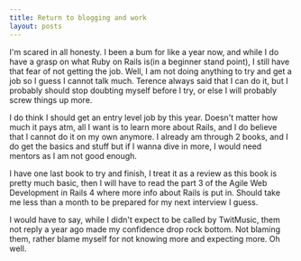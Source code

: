 ```yaml
---
title: Return to blogging and work
layout: posts
---
```


I'm scared in all honesty.  I been a bum for like a year now, and while I do have a grasp on what Ruby on Rails is(in a beginner stand point), I still have that fear of not getting the job.  Well, I am not doing anything to try and get a job so I guess I cannot talk much.  Terence always said that I can do it, but I probably should stop doubting myself before I try, or else I will probably screw things up more.  

I do think I should get an entry level job by this year.  Doesn't matter how much it pays atm, all I want is to learn more about Rails, and I do believe that I cannot do it on my own anymore.  I already am through 2 books, and I do get the basics and stuff but if I wanna dive in more, I would need mentors as I am not good enough.  

I have one last book to try and finish, I treat it as a review as this book is pretty much basic, then I will have to read the part 3 of the Agile Web Development in Rails 4 where more info about Rails is put in.  Should take me less than a month to be prepared for my next interview I guess.

I would have to say, while I didn't expect to be called by TwitMusic, them not reply a year ago made my confidence drop rock bottom.  Not blaming them, rather blame myself for not knowing more and expecting more.  Oh well.